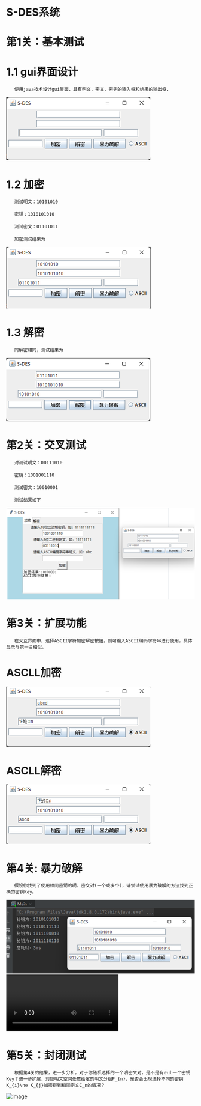  # S-DES系统
 # 第1关：基本测试
 # 1.1 gui界面设计
       使用java技术设计gui界面，具有明文，密文，密钥的输入框和结果的输出框.
 ![image](https://github.com/baozhuo11/S-DES/blob/main/GUI.png)
 # 1.2  加密
       测试明文：10101010

       密钥：1010101010

       测试密文：01101011

       加密测试结果为
![image](https://github.com/baozhuo11/S-DES/blob/main/%E5%8A%A0%E5%AF%86.png)
       
 # 1.3  解密
       同解密相同，测试结果为
![image](https://github.com/baozhuo11/S-DES/blob/main/%E8%A7%A3%E5%AF%86.png)
       
 # 第2关：交叉测试
       对测试明文：00111010

       密钥：1001001110

       测试密文：10010001
       
       测试结果如下
  ![image](https://github.com/baozhuo11/S-DES/blob/main/%E4%BA%A4%E5%8F%89%E9%AA%8C%E8%AF%812.png)
       
 # 第3关：扩展功能
       在交互界面中，选择ASCII字符加密解密按钮，则可输入ASCII编码字符串进行使用，具体显示与第一关相似。
 # ASCLL加密
  ![image](https://github.com/baozhuo11/S-DES/blob/main/ASCII%E5%8A%A0%E5%AF%86.png)
 # ASCLL解密
  ![image](https://github.com/baozhuo11/S-DES/blob/main/ASCII%E8%A7%A3%E5%AF%86.png)
          
 # 第4关: 暴力破解
       假设你找到了使用相同密钥的明、密文对(一个或多个)，请尝试使用暴力破解的方法找到正确的密钥Key。
  ![image](https://github.com/baozhuo11/S-DES/blob/main/%E6%9A%B4%E5%8A%9B%E7%A0%B4%E8%A7%A3.png)
  ![image](https://github.com/baozhuo11/S-DES/blob/main/%E6%9A%B4%E5%8A%9B%E7%A0%B4%E8%A7%A3%E8%A7%86%E9%A2%91.mp4)
       
 # 第5关：封闭测试
       根据第4关的结果，进一步分析，对于你随机选择的一个明密文对，是不是有不止一个密钥Key？进一步扩展，对应明文空间任意给定的明文分组P_{n}，是否会出现选择不同的密钥K_{i}\ne K_{j}加密得到相同密文C_n的情况？
![image]()
